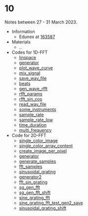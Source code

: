 # 10
Notes between 27 - 31 March 2023.

- Information
  + Edunex at [163587](https://edunex.itb.ac.id/courses/44705/preview/163587)
- Materials
  + ..
- Codes for 1D-FFT
  + [linspace](https://github.com/dudung/py-jupyter-nb/blob/main/src/apply/fft/audio/linspace.ipynb)
  + [generator](https://github.com/dudung/py-jupyter-nb/blob/main/src/apply/fft/audio/generator.ipynb)
  + [plot_wave_curve](https://github.com/dudung/py-jupyter-nb/blob/main/src/apply/fft/audio/plot_wave_curve.ipynb)
  + [mix_signal](https://github.com/dudung/py-jupyter-nb/blob/main/src/apply/fft/audio/mix_signal.ipynb)
  + [save_wav_file](https://github.com/dudung/py-jupyter-nb/blob/main/src/apply/fft/audio/save_wav_file.ipynb)
  + [beats](https://github.com/dudung/py-jupyter-nb/blob/main/src/apply/fft/audio/beats.ipynb)
  + [gen_wave_rfft](https://github.com/dudung/py-jupyter-nb/blob/main/src/apply/fft/audio/gen_wave_rfft.ipynb)
  + [rfft_params](https://github.com/dudung/py-jupyter-nb/blob/main/src/apply/fft/audio/rfft_params.ipynb)
  + [rfft_sin_cos](https://github.com/dudung/py-jupyter-nb/blob/main/src/apply/fft/audio/rfft_sin_cos.ipynb)
  + [read_wav_file](https://github.com/dudung/py-jupyter-nb/blob/main/src/apply/fft/audio/read_wav_file.ipynb)
  + [some_instruments](https://github.com/dudung/py-jupyter-nb/blob/main/src/apply/fft/audio/some_instruments.ipynb)
  + [sample_rate](https://github.com/dudung/py-jupyter-nb/blob/main/src/apply/fft/audio/sample_rate.ipynb)
  + [sample_rate_low](https://github.com/dudung/py-jupyter-nb/blob/main/src/apply/fft/audio/sample_rate_low.ipynb)
  + [time_duration](https://github.com/dudung/py-jupyter-nb/blob/main/src/apply/fft/audio/time_duration.ipynb)
  + [multi_frequency](https://github.com/dudung/py-jupyter-nb/blob/main/src/apply/fft/audio/multi_frequency.ipynb)
- Code for 2D-FFT
  + [single_color_image](https://github.com/dudung/py-jupyter-nb/blob/main/src/apply/fft/image/single_color_image.ipynb)
  + [single_color_array_content](https://github.com/dudung/py-jupyter-nb/blob/main/src/apply/fft/image/single_color_array_content.ipynb)
  + [create_image_per_pixel](https://github.com/dudung/py-jupyter-nb/blob/main/src/apply/fft/image/create_image_per_pixel.ipynb)
  + [generator](https://github.com/dudung/py-jupyter-nb/blob/main/src/apply/fft/image/generator.ipynb)
  + [generate_samples](https://github.com/dudung/py-jupyter-nb/blob/main/src/apply/fft/image/generate_samples.ipynb)
  + [fft_samples](https://github.com/dudung/py-jupyter-nb/blob/main/src/apply/fft/image/fft_samples.ipynb)
  + [sinusoidal_grating](https://github.com/dudung/py-jupyter-nb/blob/main/src/apply/fft/image/sinusoidal_grating.ipynb)
  + [generator2](https://github.com/dudung/py-jupyter-nb/blob/main/src/apply/fft/image/generator2.ipynb)
  + [fft_sin_grating](https://github.com/dudung/py-jupyter-nb/blob/main/src/apply/fft/image/fft_sin_grating.ipynb)
  + [sg_gen_fft](https://github.com/dudung/py-jupyter-nb/blob/main/src/apply/fft/image/sg_gen_fft.ipynb)
  + [sg_gen_fft_shift](https://github.com/dudung/py-jupyter-nb/blob/main/src/apply/fft/image/sg_gen_fft_shift.ipynb)
  + [sine_grating_fft](https://github.com/dudung/py-jupyter-nb/blob/main/src/apply/fft/image/sine_grating_fft.ipynb)
  + [sine_grating_fft_test_gen2_save](https://github.com/dudung/py-jupyter-nb/blob/main/src/apply/fft/image/sine_grating_fft_test_gen2_save.ipynb)
  + [sinusoidal_grating_shift](https://github.com/dudung/py-jupyter-nb/blob/main/src/apply/fft/image/sinusoidal_grating_shift.ipynb)
